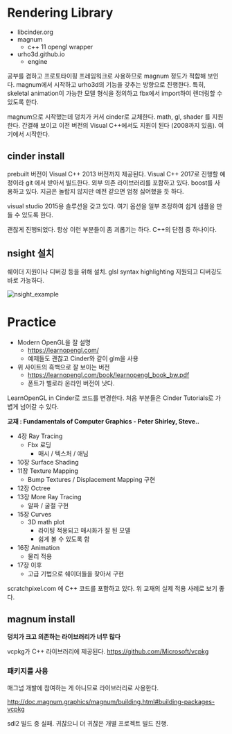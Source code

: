 
# Rendering Library 

- libcinder.org
- magnum 
  - c++ 11 opengl wrapper 
- urho3d.github.io
  - engine



공부를 겸하고 프로토타이핑 프레임워크로 사용하므로 magnum 정도가 적합해 보인다. magnum에서 시작하고 urho3d의 기능을 갖추는 방향으로 진행한다. 특히, skeletal animation이 가능한 모델 형식을 정의하고 fbx에서 import하여 렌더링할 수 있도록 한다. 

magnum으로 시작했는데 덩치가 커서 cinder로 교체한다. math, gl, shader 를 지원한다. 간결해 보이고 이전 버전의 Visual C++에서도 지원이 된다 (2008까지 있음). 여기에서 시작한다. 

## cinder install

prebuilt 버전이 Visual C++ 2013 버전까지 제공된다. Visual C++ 2017로 진행할 예정이라 git 에서 받아서 빌드한다.  외부 의존 라이브러리를 포함하고 있다. boost를 사용하고 있다. 지금은 놀랍지 않지만 예전 같으면 엄청 싫어했을 듯 하다. 

visual studio 2015용 솔루션을 갖고 있다. 여기 옵션을 일부 조정하여 쉽게 샘플을 만들 수 있도록 한다. 

괜찮게 진행되었다. 항상 이런 부분들이 좀 괴롭기는 하다. C++의 단점 중 하나이다. 



## nsight 설치 

쉐이더 지원이나 디버깅 등을 위해 설치. glsl syntax highlighting 지원되고 디버깅도 바로 가능하다. 

![nsight_example](D:\laxtools\article\algorithm\gfx\nsight_example.png)



# Practice

- Modern OpenGL을 잘 설명
  - https://learnopengl.com/
  - 예제들도 괜찮고 Cinder와 같이 glm을 사용
- 위 사이트의 흑백으로 잘 보이는 버전
  - https://learnopengl.com/book/learnopengl_book_bw.pdf
  - 폰트가 별로라 온라인 버전이 낫다. 

LearnOpenGL in Cinder로 코드를 변경한다.  처음 부분들은 Cinder Tutorials로 가볍게 넘어갈 수 있다. 

**교재 : Fundamentals of Computer Graphics - Peter Shirley, Steve..** 

- 4장 Ray Tracing 
  - Fbx 로딩
    - 매시 / 텍스처 / 애님 
- 10장 Surface Shading
- 11장 Texture Mapping 
  - Bump Textures / Displacement Mapping 구현 
- 12장 Octree 
- 13장 More Ray Tracing 
  - 알파 / 굴절 구현 
- 15장 Curves 
  - 3D math plot 
    - 라이팅 적용되고 매시화가 잘 된 모델 
    - 쉽게 볼 수 있도록 함
- 16장 Animation 
  - 물리 적용 
- 17장 이후 
  - 고급 기법으로 쉐이더들을 찾아서 구현 



scratchpixel.com 에 C++ 코드를 포함하고 있다. 위 교재의 실제 적용 사례로 보기 좋다. 



## magnum install 

**덩치가 크고 의존하는 라이브러리가 너무 많다**



vcpkg가 C++ 라이브러리에 제공된다.  https://github.com/Microsoft/vcpkg

### 패키지를 사용 

매그넘 개발에 참여하는 게 아니므로 라이브러리로 사용한다. 

http://doc.magnum.graphics/magnum/building.html#building-packages-vcpkg

sdl2 빌드 중 실패. 귀찮으니 더 귀찮은 개별 프로젝트 빌드 진행. 








